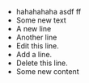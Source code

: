 - hahahahaha asdf ff
- Some new text
- A new line
- Another line
- Edit this line.
- Add a line. 
- Delete this line. 
- Some new content